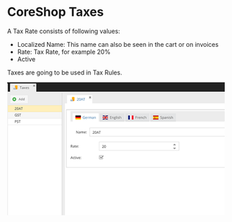 # CoreShop Taxes

A Tax Rate consists of following values:

 - Localized Name: This name can also be seen in the cart or on invoices
 - Rate: Tax Rate, for example 20%
 - Active

Taxes are going to be used in Tax Rules.

![Taxes](img/taxes.png)

